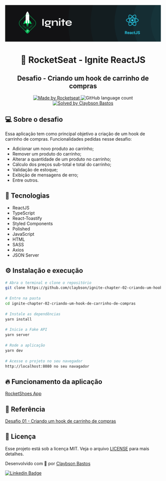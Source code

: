 <div align="center">
  <img src="./public/ignite.png">
</div>

<h1 align="center"> 🚀 RocketSeat - Ignite ReactJS </h1>

<h2 align="center">Desafio - Criando um hook de carrinho de compras</h2>

<p align="center">
  <a href="https://rocketseat.com.br">
    <img alt="Made by Rocketseat" src="https://img.shields.io/badge/made%20by-Rocketseat-%2306b656?style=flat-square">
  </a>
  
  <img alt="GitHub language count" src="https://img.shields.io/github/languages/count/claybson/ignite-chapter-01-desafio-componentizando-a-aplicacao?color=%2304D361?style=flat-square">
  
  <a href="https://github.com/claybson">
    <img alt="Solved by Claybson Bastos" src="https://img.shields.io/badge/solved%20by-Claybson%20Bastos-%2306b656?style=flat-square">
  </a>
</p>

## 💻 Sobre o desafio
Essa aplicação tem como principal objetivo a criação de um hook de carrinho de compras. 
Funcionalidades pedidas nesse desafio:
- Adicionar um novo produto ao carrinho;
- Remover um produto do carrinho;
- Alterar a quantidade de um produto no carrinho;
- Cálculo dos preços sub-total e total do carrinho;
- Validação de estoque;
- Exibição de mensagens de erro;
- Entre outros.

## 🧰 Tecnologias
* ReactJS
* TypeScript
* React-Toastify
* Styled Components
* Polished
* JavaScript
* HTML
* SASS
* Axios
* JSON Server

## ⚙️ Instalação e execução
```bash
# Abra o terminal e clone o repositório
git clone https://github.com/claybson/ignite-chapter-02-criando-um-hook-de-carrinho-de-compras.git

# Entre na pasta
cd ignite-chapter-02-criando-um-hook-de-carrinho-de-compras

# Instale as dependências
yarn install

# Inicie a Fake API
yarn server

# Rode a aplicação
yarn dev

# Acesse o projeto no seu navegador
http://localhost:8080 no seu navagador
```
## 🔥 Funcionamento da aplicação
<a href="https://app-rocketshoes.herokuapp.com/" target="_blank">RocketShoes App</a>


## 📙 Referência
<a href="https://www.notion.so/Desafio-01-Criando-um-hook-de-carrinho-de-compras-5769216778794019a83f544e79167b12">Desafio 01 - Criando um hook de carrinho de compras</a>

## :memo: Licença

Esse projeto está sob a licença MIT. Veja o arquivo [LICENSE](/LICENSE) para mais detalhes.

Desenvolvido com :green_heart: por [Claybson Bastos](https://github.com/claybson) 

[![Linkedin Badge](https://img.shields.io/badge/-Claybson%20Bastos-blue?style=flat-square&logo=Linkedin&logoColor=white&link=https://www.linkedin.com/in/claybson-araujo/)](https://www.linkedin.com/in/claybson-araujo/) 